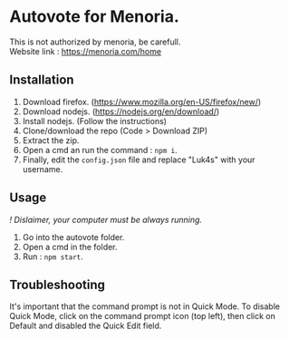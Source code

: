 # Autovote for Menoria.

This is not authorized by menoria, be carefull.  
Website link : https://menoria.com/home

## Installation

1. Download firefox. (https://www.mozilla.org/en-US/firefox/new/)
2. Download nodejs. (https://nodejs.org/en/download/)
3. Install nodejs. (Follow the instructions)
4. Clone/download the repo (Code > Download ZIP)
5. Extract the zip.
6. Open a cmd an run the command : `npm i`.
7. Finally, edit the `config.json` file and replace "Luk4s" with your username.

## Usage

_! Dislaimer, your computer must be always running._

1. Go into the autovote folder.
2. Open a cmd in the folder.
3. Run : `npm start`.

## Troubleshooting

It's important that the command prompt is not in Quick Mode.
To disable Quick Mode, click on the command prompt icon (top left), then click on Default and disabled the Quick Edit field.

